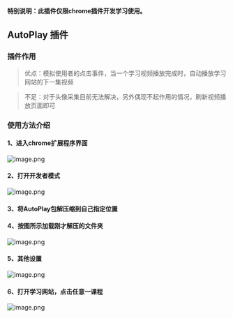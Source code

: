 <!--
 * @Author: your name
 * @Date: 2021-08-09 11:20:53
 * @LastEditTime: 2021-08-09 14:34:35
 * @LastEditors: Please set LastEditors
 * @Description: In User Settings Edit
 * @FilePath: /chromeExtentionDemo/README.md
-->
**特别说明：此插件仅限chrome插件开发学习使用。**

## AutoPlay 插件

### 插件作用

> 优点：模拟使用者的点击事件，当一个学习视频播放完成时，自动播放学习网站的下一集视频

> 不足：对于头像采集目前无法解决，另外偶现不起作用的情况，刷新视频播放页面即可



### 使用方法介绍

#### 1、进入chrome扩展程序界面
![image.png](https://p6-juejin.byteimg.com/tos-cn-i-k3u1fbpfcp/1c7b30e271d74384a4192021396618cc~tplv-k3u1fbpfcp-watermark.image)


#### 2、打开开发者模式
![image.png](https://p3-juejin.byteimg.com/tos-cn-i-k3u1fbpfcp/4dab782e2eb84284a4bfa0629cb3d501~tplv-k3u1fbpfcp-watermark.image)


#### 3、将AutoPlay包解压缩到自己指定位置

#### 4、按图所示加载刚才解压的文件夹

![image.png](https://p3-juejin.byteimg.com/tos-cn-i-k3u1fbpfcp/8f7c99f00de1427784f45fdd512b5d55~tplv-k3u1fbpfcp-watermark.image)


#### 5、其他设置

![image.png](https://p9-juejin.byteimg.com/tos-cn-i-k3u1fbpfcp/a2d0f5041fbe46879a5caa4ec713f432~tplv-k3u1fbpfcp-watermark.image)

#### 6、打开学习网站，点击任意一课程

![image.png](https://p1-juejin.byteimg.com/tos-cn-i-k3u1fbpfcp/71b1ef937c884cd1a6dd215c68b7cf7e~tplv-k3u1fbpfcp-watermark.image)
